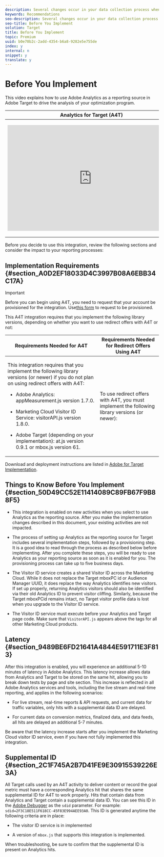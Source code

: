```yaml
---
description: Several changes occur in your data collection process when enabling Analytics as the reporting source for Target (A4T).
keywords: Recommendations
seo-description: Several changes occur in your data collection process when enabling Analytics as the reporting source for Target (A4T).
seo-title: Before You Implement
solution: Target
title: Before You Implement
topic: Premium
uuid: b0e70b2c-2add-4354-b6a8-9282e5e755de
index: y
internal: n
snippet: y
translate: y
---
```


# Before You Implement

This video explains how to use Adobe Analytics as a reporting source in Adobe Target to drive the analysis of your optimization program.


<table id="table_C56F4BE9B867463380013C584D97DAD2"> 
 <thead> 
  <tr> 
   <th class="entry" colspan="2">Analytics for Target (A4T)</th> 
   <th colname="col3" class="entry">4:32</th> 
  </tr>
 </thead>
 <tbody> 
  <tr> 
   <td colspan="2"> <p> 
     <div width="550" class="video-iframe"> 
      <iframe src="https://www.youtube.com/embed/eS_LeNmcJug/" frameborder="0" webkitallowfullscreen="true" mozallowfullscreen="true" oallowfullscreen="true" msallowfullscreen="true" allowfullscreen="allowfullscreen" scrolling="no" width="550" height="345">https://www.youtube.com/embed/eS_LeNmcJug/</iframe>
     </div> </p> </td> 
   <td colname="col3"> <p> 
     <ul id="ul_B17C3EFA4B664415AE0159E418FF45C4"> 
      <li id="li_536EBE8EF3D34C2BBB43043DA339F371"> <p>Explain what A4T is and why you would use it</p> </li> 
      <li id="li_BCE359271A534D8D9F880C98A0D8811B"> <p>Explain how A4T works</p> </li> 
      <li id="li_0CACB4D122324A659025639A3567DC6F"> <p>Understand the prerequisites needed before using A4T</p> </li> 
     </ul> </p> </td> 
  </tr> 
 </tbody> 
</table>

Before you decide to use this integration, review the following sections and consider the impact to your reporting processes:

## Implementation Requirements {#section_A0D2EF18033D4C3997B08A6EBB34C17A}


>[!IMPORTANT]
>
>Before you can begin using A4T, you need to request that your account be provisioned for the integration. Use[this form](http://www.adobe.com/go/audiences) to request to be provisioned. 


This A4T integration requires that you implement the following library versions, depending on whether you want to use redirect offers with A4T or not:


<table id="table_34391C80AE954618AE91D6AE654D3985"> 
 <thead> 
  <tr> 
   <th colname="col1" class="entry">Requirements Needed for A4T</th> 
   <th colname="col2" class="entry">Requirements Needed for Redirect Offers Using A4T</th> 
  </tr>
 </thead>
 <tbody> 
  <tr> 
   <td colname="col1"> <p>This integration requires that you implement the following library versions (or newer) if you do not plan on using redirect offers with A4T:</p> <p> 
     <ul id="ul_4D98A3886E10443B930094BE9D47A2F2"> 
      <li id="li_06A9C85450E64D05AD3D45FE20DA4A53"> <p>Adobe Analytics: <span class="filepath">appMeasurement.js</span> version 1.7.0. </p> </li> 
      <li id="li_3D79F3BD5B52402A8DC81875F510370B"> <p>Marketing Cloud Visitor ID Service: <span class="filepath">visitorAPI.js</span> version 1.8.0. </p> </li> 
      <li id="li_351A2616F18444DF951F16A977BD9FAC"> <p>Adobe Target (depending on your implementation): <span class="filepath">at.js</span> version 0.9.1 or <span class="filepath">mbox.js</span> version 61. </p> </li> 
     </ul> </p> </td> 
   <td colname="col2"> <p>To use redirect offers with A4T, you must implement the following library versions (or newer):</p> <p conref="a4t-library-requirements.xml#ditacomponent_13103211D36E4EAEA4E9F779B2490E76/p_A816444144144867B5266CA4D5F69F4A"> </p> </td> 
  </tr> 
 </tbody> 
</table>

Download and deployment instructions are listed in [Adobe for Target Implementation](https://marketing.adobe.com/resources/help/en_US/target/a4t/c_a4timplementation.html). 

## Things to Know Before You Implement {#section_50D49CC52E11414089C89FB67F9B88F5}


* This integration is enabled on new activities when you select to use Analytics as the reporting source. After you make the implementation changes described in this document, your existing activities are not impacted.

* The process of setting up Analytics as the reporting source for Target includes several implementation steps, followed by a provisioning step. It is a good idea to read through the process as described below before implementing. After you complete these steps, you will be ready to use Analytics as your reporting source as soon as it is enabled for you. The provisioning process can take up to five business days.

* The Visitor ID service creates a shared Visitor ID across the Marketing Cloud. While it does not replace the Target mboxPC id or Audience Manager UUID, it does replace the way Analytics identifies new visitors. If set up properly, returning Analytics visitors should also be identified via their old Analytics ID to prevent visitor cliffing. Similarly, because the Target mboxPCid remains intact, no Target visitor profile data is lost when you upgrade to the Visitor ID service.

* The Visitor ID service must execute before your Analytics and Target page code. Make sure that `VisitorAPI.js` appears above the tags for all other Marketing Cloud products. 


## Latency {#section_9489BE6FD21641A4844E591711E3F813}

After this integration is enabled, you will experience an additional 5-10 minutes of latency in Adobe Analytics. This latency increase allows data from Analytics and Target to be stored on the same hit, allowing you to break down tests by page and site section.
This increase is reflected in all Adobe Analytics services and tools, including the live stream and real-time reporting, and applies in the following scenarios:

* For live stream, real-time reports &amp; API requests, and current data for traffic variables, only hits with a supplemental data ID are delayed.

* For current data on conversion metrics, finalized data, and data feeds, all hits are delayed an additional 5-7 minutes.

Be aware that the latency increase starts after you implement the Marketing Cloud visitor ID service, even if you have not fully implemented this integration.

## Supplemental ID {#section_2C1F745A2B7D41FE9E30915539226E3A}

All Target calls used by an A4T activity to deliver content or record the goal metric must have a corresponding Analytics hit that shares the same supplemental ID for A4T to work properly.
Hits that contain data from Analytics and Target contain a supplemental data ID. You can see this ID in the [Adobe Debugger](https://marketing.adobe.com/resources/help/en_US/sc/implement/?f=debugger) as the `sdid` parameter. For example: `sdid=2F3C18E511F618CC-45F83E994AEE93A0`. This ID is generated anytime the following criteria are in place: 

* The visitor ID service is in implemented

* A version of `mbox.js` that supports this integration is implemented. 

When troubleshooting, be sure to confirm that the supplemental ID is present on Analytics hits.
